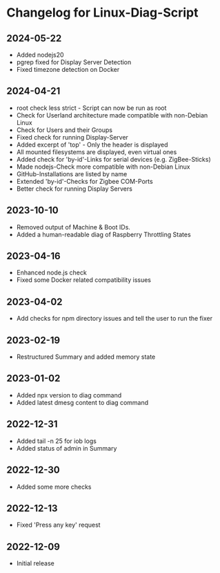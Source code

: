 # Changelog for Linux-Diag-Script

## 2024-05-22
* Added nodejs20
* pgrep fixed for Display Server Detection
* Fixed timezone detection on Docker

## 2024-04-21
* root check less strict - Script can now be run as root
* Check for Userland architecture made compatible with non-Debian Linux
* Check for Users and their Groups
* Fixed check for running Display-Server
* Added excerpt of 'top' - Only the header is displayed
* All mounted filesystems are displayed, even virtual ones
* Added check for 'by-id'-Links for serial devices (e.g. ZigBee-Sticks)
* Made nodejs-Check more compatible with non-Debian Linux
* GitHub-Installations are listed by name
* Extended 'by-id'-Checks for Zigbee COM-Ports
* Better check for running Display Servers

## 2023-10-10
* Removed output of Machine & Boot IDs.
* Added a human-readable diag of Raspberry Throttling States

## 2023-04-16
* Enhanced node.js check
* Fixed some Docker related compatibility issues

## 2023-04-02
* Add checks for npm directory issues and tell the user to run the fixer

## 2023-02-19
* Restructured Summary and added memory state

## 2023-01-02
* Added npx version to diag command
* Added latest dmesg content to diag command

## 2022-12-31
* Added tail -n 25 for iob logs
* Added status of admin in Summary

## 2022-12-30
* Added some more checks

## 2022-12-13
* Fixed 'Press any key' request

## 2022-12-09
* Initial release
